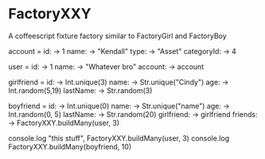 FactoryXXY
==========

A coffeescript fixture factory similar to FactoryGirl and FactoryBoy

account = 
  id: -> 1
  name: -> "Kendall"
  type: -> "Asset"
  categoryId: -> 4

user = 
  id: -> 1
  name: -> "Whatever bro"
  account: -> account
    
girlfriend = 
  id: -> Int.unique(3)
  name: -> Str.unique("Cindy")
  age: -> Int.random(5,19)
  lastName: -> Str.random(3)
  
    
boyfriend = 
  id: -> Int.unique(0)
  name: -> Str.unique("name")
  age: -> Int.random(0, 5)
  lastName: -> Str.random(20)
  girlfriend: -> girlfriend
  friends: -> FactoryXXY.buildMany(user, 3)

console.log "this stuff", FactoryXXY.buildMany(user, 3)
console.log FactoryXXY.buildMany(boyfriend, 10)